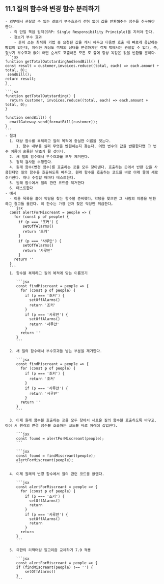 ## 11.1 질의 함수와 변경 함수 분리하기

    - 외부에서 관찰할 수 있는 겉보기 부수효과가 전혀 없이 값을 반환해주는 함수를 추구해야 한다.
      - 즉 단일 책임 원칙(SRP: Single Responsibility Principle)을 지켜야 한다.
      - 겉보기 부수 효과
        - 흔히 쓰는 최적화 기법 중 요청된 값올 캐시 헤두고 다옴번 호출 때 빠르게 응답하는 방법이 있는데, 이러한 캐싱도 객체의 상태를 변경하지만 객체 밖에서는 관찰할 수 없다, 즉, 겉보기 부수효과 없이 어떤 순서로 호출하든 모든 호 출에 항상 똑같은 값을 반환할 뿐이다.
    ```jsx
    function getTotalOutstardingAndSendBill() {
    const result = customer,invoices.reduce((total, each) => each.amount + total, 0);
     sendBill();
    return result;
    }
    ```
    ```jsx
    function getTotalOutstarding() {
      return customer, invoices.reduce((total, each) => each.amount + total, 0);
    }

    function sendBill() {
      emailGateway.send(formatBill(customer));
    }
    ```
    - 절차
      1. 대상 함수를 복제하고 질의 목적에 충실한 이름을 짓는다.
         1. 함수 내부를 실펴 무엇을 반흰하는지 찾는다. 어떤 변수의 값을 반환한다면 그 변수 이름이 훌륭한 단초가 될 것이다.
      2. 새 질의 함수에서 부수효과를 모두 제거한다.
      3. 정적 검사듣 수행한다.
      4. 원래 함수(변경 함수)를 호출하는 곳율 모두 찾아낸다. 호출하는 곳에서 반환 값을 사용한다면 질의 함수를 호출하도록 바꾸고, 원래 함수를 호출하는 코드를 바로 아래 줄에 새로 추가한다. 하나 수정할 때마다 테스트한다.
      5. 원래 함수에서 질의 관련 코드품 제거한다
      6. 테스트한다
    - 예시
      - 이름 목록을 흩어 악당을 찾는 함수블 준비했다，악당을 찾으면 그 사람의 이봄을 반환 하고 경고들 울린다. 이 한수는 가장 만저 찾은 악당만 취급한다，
      ```jsx
      const alertForMiscreant = people => {
        for (const p of people) {
          if (p === '조커') {
            setOffAlarms()
            return '조커'
          }
          if (p === '사루만') {
            setOffAlarms()
            return '사루만'
          }
        return ''
      }
      ```
      1. 함수블 복제하고 질의 복적에 맞는 이름짓기

         ```jsx
         const findMiscreant = people => {
           for (const p of people) {
             if (p === '조커') {
               setOffAlarms()
               return '조커'
             }
             if (p === '사루만') {
               setOffAlarms()
               return '사루만'
             }
           return ''
         }
         ```

      2. 새 질의 함수에서 부수효과들 낳는 부분을 제거한다.

         ```jsx
         const findMiscreant = people => {
           for (const p of people) {
             if (p === '조커') {
               return '조커'
             }
             if (p === '사루만') {
               return '사루만'
             }
           return ''
         }
         ```

      3. 이제 원래 함수블 호출하는 곳을 모두 찾아서 새로운 질의 함수블 호출하도록 바꾸고. 이어 서 원래의 변경 함수블 호출하는 코드블 바로 아래에 삽입한다.

         ```jsx
         const found = alertForMiscreant(people);
         ```

         ```jsx
         const found = findMiscreant(people);
         alertForMiscreant(people);
         ```

      4. 이제 원래의 변경 함수에서 질의 관련 코드블 없엔다.

         ```jsx
         const alertForMiscreant = people => {
           for (const p of people) {
             if (p === '조커') {
               setOffAlarms()
               return
             }
             if (p === '사루만') {
               setOffAlarms()
               return
             }
           return
         }
         ```

      5. 극한의 리팩터링 알고리즘 교체하기 7.9 적용

         ```jsx
         const alertForMiscreant = people => {
         if (findMiscreant(people) !== '') {
             setOffAlarms()
         }
         ```
